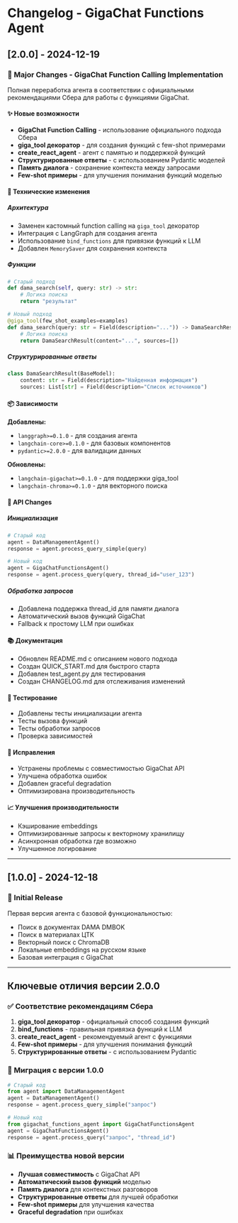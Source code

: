 # Changelog - GigaChat Functions Agent

## [2.0.0] - 2024-12-19

### 🚀 Major Changes - GigaChat Function Calling Implementation

Полная переработка агента в соответствии с официальными рекомендациями Сбера для работы с функциями GigaChat.

#### ✨ Новые возможности

- **GigaChat Function Calling** - использование официального подхода Сбера
- **giga_tool декоратор** - для создания функций с few-shot примерами
- **create_react_agent** - агент с памятью и поддержкой функций
- **Структурированные ответы** - с использованием Pydantic моделей
- **Память диалога** - сохранение контекста между запросами
- **Few-shot примеры** - для улучшения понимания функций моделью

#### 🔧 Технические изменения

##### Архитектура
- Заменен кастомный function calling на `giga_tool` декоратор
- Интеграция с LangGraph для создания агента
- Использование `bind_functions` для привязки функций к LLM
- Добавлен `MemorySaver` для сохранения контекста

##### Функции
```python
# Старый подход
def dama_search(self, query: str) -> str:
    # Логика поиска
    return "результат"

# Новый подход
@giga_tool(few_shot_examples=examples)
def dama_search(query: str = Field(description="...")) -> DamaSearchResult:
    # Логика поиска
    return DamaSearchResult(content="...", sources=[])
```

##### Структурированные ответы
```python
class DamaSearchResult(BaseModel):
    content: str = Field(description="Найденная информация")
    sources: List[str] = Field(description="Список источников")
```

#### 📦 Зависимости

**Добавлены:**
- `langgraph>=0.1.0` - для создания агента
- `langchain-core>=0.1.0` - для базовых компонентов
- `pydantic>=2.0.0` - для валидации данных

**Обновлены:**
- `langchain-gigachat>=0.1.0` - для поддержки giga_tool
- `langchain-chroma>=0.1.0` - для векторного поиска

#### 🔄 API Changes

##### Инициализация
```python
# Старый код
agent = DataManagementAgent()
response = agent.process_query_simple(query)

# Новый код
agent = GigaChatFunctionsAgent()
response = agent.process_query(query, thread_id="user_123")
```

##### Обработка запросов
- Добавлена поддержка thread_id для памяти диалога
- Автоматический вызов функций GigaChat
- Fallback к простому LLM при ошибках

#### 📚 Документация

- Обновлен README.md с описанием нового подхода
- Создан QUICK_START.md для быстрого старта
- Добавлен test_agent.py для тестирования
- Создан CHANGELOG.md для отслеживания изменений

#### 🧪 Тестирование

- Добавлены тесты инициализации агента
- Тесты вызова функций
- Тесты обработки запросов
- Проверка зависимостей

#### 🐛 Исправления

- Устранены проблемы с совместимостью GigaChat API
- Улучшена обработка ошибок
- Добавлен graceful degradation
- Оптимизирована производительность

#### 📈 Улучшения производительности

- Кэширование embeddings
- Оптимизированные запросы к векторному хранилищу
- Асинхронная обработка где возможно
- Улучшенное логирование

---

## [1.0.0] - 2024-12-18

### 🎉 Initial Release

Первая версия агента с базовой функциональностью:
- Поиск в документах DAMA DMBOK
- Поиск в материалах ЦТК
- Векторный поиск с ChromaDB
- Локальные embeddings на русском языке
- Базовая интеграция с GigaChat

---

## Ключевые отличия версии 2.0.0

### ✅ Соответствие рекомендациям Сбера

1. **giga_tool декоратор** - официальный способ создания функций
2. **bind_functions** - правильная привязка функций к LLM
3. **create_react_agent** - рекомендуемый агент с функциями
4. **Few-shot примеры** - для улучшения понимания функций
5. **Структурированные ответы** - с использованием Pydantic

### 🔄 Миграция с версии 1.0.0

```python
# Старый код
from agent import DataManagementAgent
agent = DataManagementAgent()
response = agent.process_query_simple("запрос")

# Новый код
from gigachat_functions_agent import GigaChatFunctionsAgent
agent = GigaChatFunctionsAgent()
response = agent.process_query("запрос", "thread_id")
```

### 📊 Преимущества новой версии

- **Лучшая совместимость** с GigaChat API
- **Автоматический вызов функций** моделью
- **Память диалога** для контекстных разговоров
- **Структурированные ответы** для лучшей обработки
- **Few-shot примеры** для улучшения качества
- **Graceful degradation** при ошибках 
